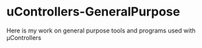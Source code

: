 # uControllers-GeneralPurpose
Here is my work on general purpose tools and programs used with µControllers
